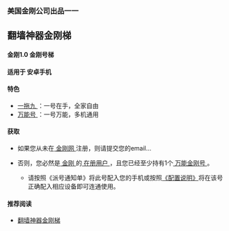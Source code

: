 ### 美国金刚公司出品一一
## 翻墙神器金刚梯
#### 金刚1.0 金刚号梯
#### 适用于 安卓手机

#### 特色
  - [ 一拖九 ](https://a2zitpro.github.io/web/一拖九)：一号在手，全家自由
  - [ 万能号 ](https://a2zitpro.github.io/web/万能金刚号)：一号万能，多机通用

  
#### 获取
- 如果您从未在[ 金刚网 ]()注册，则请提交您的email...

- 否则，您必然是[ 金刚 ]()的[ 在册用户 ]()，且您已经至少持有1个[ 万能金刚号 ]()。
  - 请按照《派号通知单》将此号配入您的手机或按照[《配置说明》]()将在该号正确配入相应设备即可连通使用。


#### 推荐阅读
- [翻墙神器金刚梯](https://a2zitpro.github.io/web/dlb)
